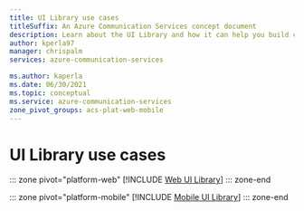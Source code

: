 ```yaml
---
title: UI Library use cases
titleSuffix: An Azure Communication Services concept document
description: Learn about the UI Library and how it can help you build communication experiences
author: kperla97
manager: chrispalm
services: azure-communication-services

ms.author: kaperla
ms.date: 06/30/2021
ms.topic: conceptual
ms.service: azure-communication-services
zone_pivot_groups: acs-plat-web-mobile
---
```


# UI Library use cases

::: zone pivot="platform-web"
[!INCLUDE [Web UI Library](includes/web-ui-use-cases.md)]
::: zone-end

::: zone pivot="platform-mobile"
[!INCLUDE [Mobile UI Library](includes/mobile-ui-use-cases.md)]
::: zone-end

